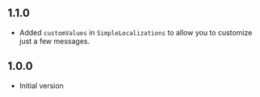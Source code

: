 ## 1.1.0

* Added `customValues` in `SimpleLocalizations` to allow you to customize just a few messages.

## 1.0.0

* Initial version
